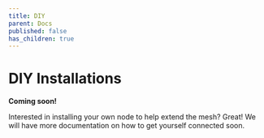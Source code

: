```yaml
---
title: DIY
parent: Docs
published: false
has_children: true
---
```


# DIY Installations

__Coming soon!__

Interested in installing your own node to help extend the mesh? Great! We will have more documentation on how to get yourself connected soon.
